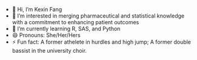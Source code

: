- 👋 Hi, I’m Kexin Fang
- 👀 I’m interested in merging pharmaceutical and statistical knowledge with a commitment to enhancing patient outcomes
- 🌱 I’m currently learning R, SAS, and Python
- 😄 Pronouns: She/Her/Hers
- ⚡ Fun fact: A former athelete in hurdles and high jump;
            A former double bassist in the university choir. 

<!---
KexinFF/KexinFF is a ✨ special ✨ repository because its `README.md` (this file) appears on your GitHub profile.
You can click the Preview link to take a look at your changes.
--->
